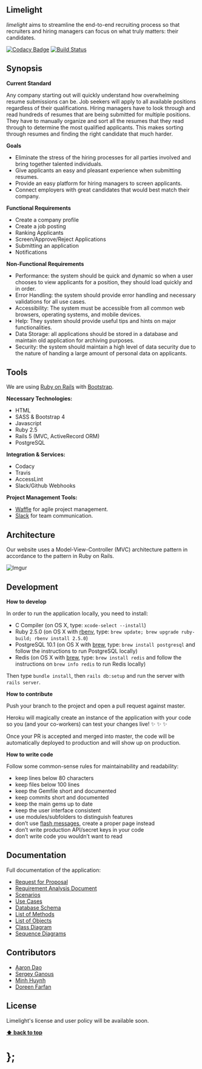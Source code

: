 ## Limelight

*limelight* aims to streamline the end-to-end recruiting process so that recruiters and hiring managers can focus on what truly matters: their candidates.  

[![Codacy Badge](https://api.codacy.com/project/badge/Grade/c3ef08af97274f06b198b063c64432ad)](https://www.codacy.com/app/hdao61/limelight?utm_source=github.com&amp;utm_medium=referral&amp;utm_content=S1v4/limelight&amp;utm_campaign=Badge_Grade) 
[![Build Status](http://img.shields.io/travis/S1v4/limelight/master.svg)](https://travis-ci.org/S1v4/limelight)

## Synopsis

**Current Standard**

Any company starting out will quickly understand how overwhelming resume submissions can be.  Job seekers will apply to all available positions regardless of their qualifications. Hiring managers have to look through and read  hundreds of resumes that are being submitted for multiple positions. They have to manually organize and sort all the resumes that they read through to determine the most qualified applicants. This makes sorting through resumes and finding the right candidate that much harder.

**Goals**

- Eliminate the stress of the hiring processes for all parties involved and bring together talented individuals.
- Give applicants an easy and pleasant experience when submitting resumes.
- Provide an easy platform for hiring managers to screen applicants.
- Connect employers with great candidates that would best match their company.

**Functional Requirements**

- Create a company profile
- Create a job posting
- Ranking Applicants
- Screen/Approve/Reject Applications
- Submitting an application
- Notifications

**Non-Functional Requirements**

- Performance: the system should be quick and dynamic so when a user chooses to view applicants for a position, they should load quickly and in order.
- Error Handling: the system should provide error handling and necessary validations for all use cases.
- Accessibility: The system must be accessible from all common web browsers, operating systems, and mobile devices.
- Help: They system should provide useful tips and hints on major functionalities.
- Data Storage: all applications should be stored in a database and maintain old application for archiving purposes.
- Security: the system should maintain a high level of data security due to the nature of handing a large amount of personal data on applicants.

## Tools

We are using [Ruby on Rails](http://rubyonrails.org/) with [Bootstrap](http://getbootstrap.com/).

**Necessary Technologies:**
- HTML
- SASS & Bootstrap 4
- Javascript
- Ruby 2.5
- Rails 5 (MVC, ActiveRecord ORM)
- PostgreSQL

**Integration & Services:**
- Codacy
- Travis
- AccessLint
- Slack/Github Webhooks

**Project Management Tools:**
- [Waffle](https://waffle.io/S1v4/limelight) for agile project management.
- [Slack](https://project-491.slack.com) for team communication.

## Architecture

Our website uses a Model-View-Controller (MVC) architecture pattern in accordance to the pattern in Ruby on Rails.

![Imgur](http://i.imgur.com/cIpNG8s.png)

## Development

**How to develop**

In order to run the application locally, you need to install:

* C Compiler (on OS X, type: `xcode-select --install`)
* Ruby 2.5.0 (on OS X with [rbenv](http://rbenv.org), type: `brew update; brew upgrade ruby-build; rbenv install 2.5.0`)
* PostgreSQL 10.1 (on OS X with [brew](http://brew.sh), type: `brew install postgresql` and follow the instructions to run PostgreSQL locally)
* Redis (on OS X with [brew](http://brew.sh), type: `brew install redis` and follow the instructions on `brew info redis` to run Redis locally)

Then type `bundle install`, then `rails db:setup` and run the server with `rails server`.

**How to contribute**

Push your branch to the project and open a pull request against master.

Heroku will magically create an instance of the application with your code so
you (and your co-workers) can test your changes live! :sparkles: :sparkles: :sparkles:

Once your PR is accepted and merged into master, the code will be automatically
deployed to production and will show up on production.

**How to write code**

Follow some common-sense rules for maintainability and readability:

- keep lines below 80 characters
- keep files below 100 lines
- keep the Gemfile short and documented
- keep commits short and documented
- keep the main gems up to date
- keep the user interface consistent
- use modules/subfolders to distinguish features
- don’t use [flash messages](http://guides.rubyonrails.org/action_controller_overview.html#the-flash), create a proper page instead
- don’t write production API/secret keys in your code
- don’t write code you wouldn’t want to read

## Documentation

Full documentation of the application:
- [Request for Proposal](https://drive.google.com/open?id=1gfWF-hIA7cWpPeto_5CmzXvHLuS-ebqWurhl2rDKSLg)
- [Requirement Analysis Document](https://drive.google.com/open?id=1z1Bhjw_iBcqYWrJ9i_2jJirrJhyBVuyzADsUaAVlGd0)
- [Scenarios](https://drive.google.com/open?id=1CNyGhnhYdBRB9XoIr9iq-_4uHzP3nXDp_-_ghKDxXfs)
- [Use Cases](https://drive.google.com/open?id=1za0cWdcWJQMoXDnpoKI38PWMnbvfM-ayhLBJHMN4dKA)
- [Database Schema](https://drive.google.com/open?id=1Y_fJbmyRlgubg_vBZdHB5G_mQBxo0Erc)
- [List of Methods](https://drive.google.com/open?id=1z_0Kqm8dZIwbtaEul0W5jYEWNJ4oqMXCWPvlWAfCICw)
- [List of Objects](https://drive.google.com/open?id=1_lHIKZryzYZHmoOBlbgdM6auNmD1JzhITa_R2Beh9mg)
- [Class Diagram](https://drive.google.com/open?id=0BzKBAk7TnY51T3B0bEFLSnV6WGs)
- [Sequence Diagrams](https://drive.google.com/open?id=1bka5h04PDC5tquk8aXdfK-gmIJP-Q7cuePe34qrDRjM)

## Contributors

- [Aaron Dao](https://github.com/S1v4)
- [Sergey Ganous](https://github.com/Sganous)
- [Minh Huynh](https://github.com/MHuynhT)
- [Doreen Farfan](https://github.com/doreen321)

## License

Limelight's license and user policy will be available soon.

**[⬆ back to top](#limelight)**

# };
